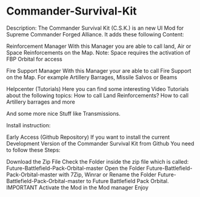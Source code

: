 # Commander-Survival-Kit

Description:
The Commander Survival Kit (C.S.K.) is an new UI Mod for Supreme Commander Forged Alliance.
It adds these following Content:

Reinforcement Manager 
With this Manager you are able to call land, Air or Space Reinforcements on the Map. 
Note: Space requires the activation of FBP Orbital for access

Fire Support Manager
With this Manager your are able to call Fire Support on the Map.
For example Artillery Barrages, Missile Salvos or Beams 

Helpcenter (Tutorials) 
Here you can find some interesting Video Tutorials about the following topics:
How to call Land Reinforcements?
How to call Artillery barrages and more
 
And some more nice Stuff like Transmissions. 

Install instruction:

Early Access (Github Repository)
If you want to install the current Development Version of the Commander Survival Kit from Github
You need to follow these Steps:

Download the Zip File
Check the Folder inside the zip file which is called: Future-Battlefield-Pack-Orbital-master
Open the Folder Future-Battlefield-Pack-Orbital-master with 7Zip, Winrar or 
Rename the Folder Future-Battlefield-Pack-Orbital-master to Future Battlefield Pack Orbital. IMPORTANT
Activate the Mod in the Mod manager
Enjoy

